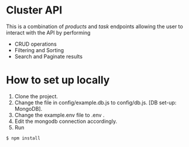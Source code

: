 # Cluster API

This is a combination of *products* and *task* endpoints allowing the user to interact with the API by performing
- CRUD operations
- Filtering and Sorting
- Search and Paginate results

#  How to set up locally

1. Clone the project.
2. Change the file in config/example.db.js to config/db.js. [DB set-up: MongoDB].
3. Change the example.env file to .env .
4. Edit the mongodb connection accordingly.
5. Run 
```sh
$ npm install 
```